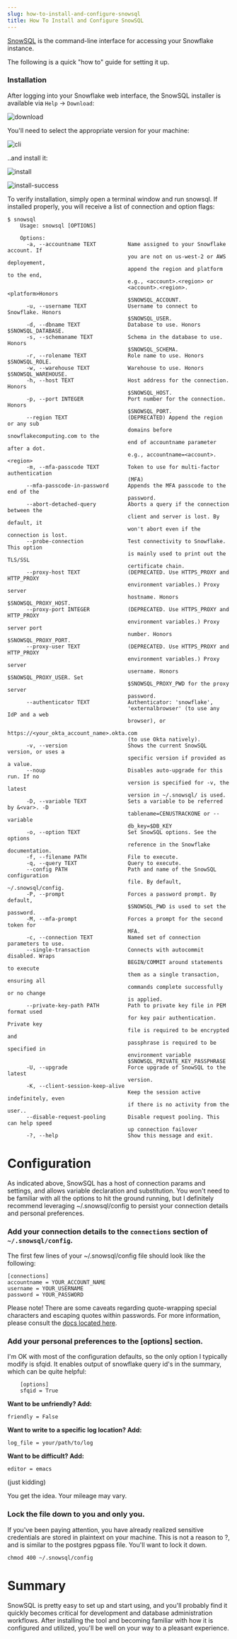 ```yaml
---
slug: how-to-install-and-configure-snowsql
title: How To Install and Configure SnowSQL
---
```


[SnowSQL](https://docs.snowflake.com/en/user-guide/snowsql.html) is the command-line interface for accessing your Snowflake instance.

The following is a quick "how to" guide for setting it up.

<!--truncate-->

### Installation

After logging into your Snowflake web interface, the SnowSQL installer is available via `Help` -> `Download`:

![download](01_help_download.png)

You'll need to select the appropriate version for your machine:

![cli](02_snowcli.png)

..and install it:

![install](03a_install.png)

![install-success](03b_install.png)

To verify installation, simply open a terminal window and run snowsql. If installed properly, you will receive a list of connection and option flags:

```
$ snowsql
    Usage: snowsql [OPTIONS]

    Options:
      -a, --accountname TEXT          Name assigned to your Snowflake account. If
                                      you are not on us-west-2 or AWS deployement,
                                      append the region and platform to the end,
                                      e.g., <account>.<region> or
                                      <account>.<region>.<platform>Honors
                                      $SNOWSQL_ACCOUNT.
      -u, --username TEXT             Username to connect to Snowflake. Honors
                                      $SNOWSQL_USER.
      -d, --dbname TEXT               Database to use. Honors $SNOWSQL_DATABASE.
      -s, --schemaname TEXT           Schema in the database to use. Honors
                                      $SNOWSQL_SCHEMA.
      -r, --rolename TEXT             Role name to use. Honors $SNOWSQL_ROLE.
      -w, --warehouse TEXT            Warehouse to use. Honors $SNOWSQL_WAREHOUSE.
      -h, --host TEXT                 Host address for the connection. Honors
                                      $SNOWSQL_HOST.
      -p, --port INTEGER              Port number for the connection. Honors
                                      $SNOWSQL_PORT.
      --region TEXT                   (DEPRECATED) Append the region or any sub
                                      domains before snowflakecomputing.com to the
                                      end of accountname parameter after a dot.
                                      e.g., accountname=<account>.<region>
      -m, --mfa-passcode TEXT         Token to use for multi-factor authentication
                                      (MFA)
      --mfa-passcode-in-password      Appends the MFA passcode to the end of the
                                      password.
      --abort-detached-query          Aborts a query if the connection between the
                                      client and server is lost. By default, it
                                      won't abort even if the connection is lost.
      --probe-connection              Test connectivity to Snowflake. This option
                                      is mainly used to print out the TLS/SSL
                                      certificate chain.
      --proxy-host TEXT               (DEPRECATED. Use HTTPS_PROXY and HTTP_PROXY
                                      environment variables.) Proxy server
                                      hostname. Honors $SNOWSQL_PROXY_HOST.
      --proxy-port INTEGER            (DEPRECATED. Use HTTPS_PROXY and HTTP_PROXY
                                      environment variables.) Proxy server port
                                      number. Honors $SNOWSQL_PROXY_PORT.
      --proxy-user TEXT               (DEPRECATED. Use HTTPS_PROXY and HTTP_PROXY
                                      environment variables.) Proxy server
                                      username. Honors $SNOWSQL_PROXY_USER. Set
                                      $SNOWSQL_PROXY_PWD for the proxy server
                                      password.
      --authenticator TEXT            Authenticator: 'snowflake',
                                      'externalbrowser' (to use any IdP and a web
                                      browser), or
                                      https://<your_okta_account_name>.okta.com
                                      (to use Okta natively).
      -v, --version                   Shows the current SnowSQL version, or uses a
                                      specific version if provided as a value.
      --noup                          Disables auto-upgrade for this run. If no
                                      version is specified for -v, the latest
                                      version in ~/.snowsql/ is used.
      -D, --variable TEXT             Sets a variable to be referred by &<var>. -D
                                      tablename=CENUSTRACKONE or --variable
                                      db_key=$DB_KEY
      -o, --option TEXT               Set SnowSQL options. See the options
                                      reference in the Snowflake documentation.
      -f, --filename PATH             File to execute.
      -q, --query TEXT                Query to execute.
      --config PATH                   Path and name of the SnowSQL configuration
                                      file. By default, ~/.snowsql/config.
      -P, --prompt                    Forces a password prompt. By default,
                                      $SNOWSQL_PWD is used to set the password.
      -M, --mfa-prompt                Forces a prompt for the second token for
                                      MFA.
      -c, --connection TEXT           Named set of connection parameters to use.
      --single-transaction            Connects with autocommit disabled. Wraps
                                      BEGIN/COMMIT around statements to execute
                                      them as a single transaction, ensuring all
                                      commands complete successfully or no change
                                      is applied.
      --private-key-path PATH         Path to private key file in PEM format used
                                      for key pair authentication. Private key
                                      file is required to be encrypted and
                                      passphrase is required to be specified in
                                      environment variable
                                      $SNOWSQL_PRIVATE_KEY_PASSPHRASE
      -U, --upgrade                   Force upgrade of SnowSQL to the latest
                                      version.
      -K, --client-session-keep-alive
                                      Keep the session active indefinitely, even
                                      if there is no activity from the user..
      --disable-request-pooling       Disable request pooling. This can help speed
                                      up connection failover
      -?, --help                      Show this message and exit.
```

# Configuration

As indicated above, SnowSQL has a host of connection params and settings, and allows variable declaration and substitution. You won't need to be familiar with all the options to hit the ground running, but I definitely recommend leveraging ~/.snowsql/config to persist your connection details and personal preferences.

### Add your connection details to the `connections` section of `~/.snowsql/config`.

The first few lines of your ~/.snowsql/config file should look like the following:

```
[connections]
accountname = YOUR_ACCOUNT_NAME
username = YOUR_USERNAME
password = YOUR_PASSWORD
```

Please note! There are some caveats regarding quote-wrapping special characters and escaping quotes within passwords. For more information, please consult the [docs located here](https://docs.snowflake.com/en/user-guide/snowsql-config.html).

### Add your personal preferences to the [options] section.

I'm OK with most of the configuration defaults, so the only option I typically modify is sfqid. It enables output of snowflake query id's in the summary, which can be quite helpful:

```
    [options]
    sfqid = True
```

**Want to be unfriendly? Add:**

```
friendly = False
```

**Want to write to a specific log location? Add:**

```
log_file = your/path/to/log
```

**Want to be difficult? Add:**

```
editor = emacs
```

(just kidding)

You get the idea. Your mileage may vary.


### Lock the file down to you and only you.

If you've been paying attention, you have already realized sensitive credentials are stored in plaintext on your machine. This is not a reason to ?, and is similar to the postgres pgpass file. You'll want to lock it down.

```chmod 400 ~/.snowsql/config```


# Summary

SnowSQL is pretty easy to set up and start using, and you'll probably find it quickly becomes critical for development and database administration workflows. After installing the tool and becoming familiar with how it is configured and utilized, you'll be well on your way to a pleasant experience.

